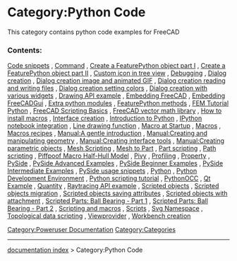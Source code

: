 # Category:Python Code
This category contains python code examples for FreeCAD

### Contents:

[Code snippets](Code_snippets.md) , [Command](Command.md) , [Create a FeaturePython object part I](Create_a_FeaturePython_object_part_I.md) , [Create a FeaturePython object part II](Create_a_FeaturePython_object_part_II.md) , [Custom icon in tree view](Custom_icon_in_tree_view.md) , [Debugging](Debugging.md) , [Dialog creation](Dialog_creation.md) , [Dialog creation image and animated GIF](Dialog_creation_image_and_animated_GIF.md) , [Dialog creation reading and writing files](Dialog_creation_reading_and_writing_files.md) , [Dialog creation setting colors](Dialog_creation_setting_colors.md) , [Dialog creation with various widgets](Dialog_creation_with_various_widgets.md) , [Drawing API example](Drawing_API_example.md) , [Embedding FreeCAD](Embedding_FreeCAD.md) , [Embedding FreeCADGui](Embedding_FreeCADGui.md) , [Extra python modules](Extra_python_modules.md) , [FeaturePython methods](FeaturePython_methods.md) , [FEM Tutorial Python](FEM_Tutorial_Python.md) , [FreeCAD Scripting Basics](FreeCAD_Scripting_Basics.md) , [FreeCAD vector math library](FreeCAD_vector_math_library.md) , [How to install macros](How_to_install_macros.md) , [Interface creation](Interface_creation.md) , [Introduction to Python](Introduction_to_Python.md) , [IPython notebook integration](IPython_notebook_integration.md) , [Line drawing function](Line_drawing_function.md) , [Macro at Startup](Macro_at_Startup.md) , [Macros](Macros.md) , [Macros recipes](Macros_recipes.md) , [Manual:A gentle introduction](Manual:A_gentle_introduction.md) , [Manual:Creating and manipulating geometry](Manual:Creating_and_manipulating_geometry.md) , [Manual:Creating interface tools](Manual:Creating_interface_tools.md) , [Manual:Creating parametric objects](Manual:Creating_parametric_objects.md) , [Mesh Scripting](Mesh_Scripting.md) , [Mesh to Part](Mesh_to_Part.md) , [Part scripting](Part_scripting.md) , [Path scripting](Path_scripting.md) , [Piffpoof Macro Half-Hull Model](Piffpoof_Macro_Half-Hull_Model.md) , [Pivy](Pivy.md) , [Profiling](Profiling.md) , [Property](Property.md) , [PySide](PySide.md) , [PySide Advanced Examples](PySide_Advanced_Examples.md) , [PySide Beginner Examples](PySide_Beginner_Examples.md) , [PySide Intermediate Examples](PySide_Intermediate_Examples.md) , [PySide usage snippets](PySide_usage_snippets.md) , [Python](Python.md) , [Python Development Environment](Python_Development_Environment.md) , [Python scripting tutorial](Python_scripting_tutorial.md) , [PythonOCC](PythonOCC.md) , [Qt Example](Qt_Example.md) , [Quantity](Quantity.md) , [Raytracing API example](Raytracing_API_example.md) , [Scripted objects](Scripted_objects.md) , [Scripted objects migration](Scripted_objects_migration.md) , [Scripted objects saving attributes](Scripted_objects_saving_attributes.md) , [Scripted objects with attachment](Scripted_objects_with_attachment.md) , [Scripted Parts: Ball Bearing - Part 1](Scripted_Parts:_Ball_Bearing_-_Part_1.md) , [Scripted Parts: Ball Bearing - Part 2](Scripted_Parts:_Ball_Bearing_-_Part_2.md) , [Scripting and macros](Scripting_and_macros.md) , [Scripts](Scripts.md) , [Svg Namespace](Svg_Namespace.md) , [Topological data scripting](Topological_data_scripting.md) , [Viewprovider](Viewprovider.md) , [Workbench creation](Workbench_creation.md)

[Category:Poweruser Documentation](Category:Poweruser_Documentation.md) [Category:Categories](Category:Categories.md)

---
[documentation index](../README.md) > Category:Python Code
